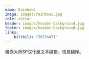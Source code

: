 ```yaml
---
name: RainbowC
image: images/rainbowc.jpg
role: editor
header: images/header-background.jpg
footer: images/header-background.jpg
links:
    bilibili: "20274471"
---
```


偶像大师SP汉化组文本编辑，信息翻译。